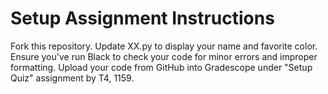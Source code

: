 # Setup Assignment Instructions
Fork this repository.
Update XX.py to display your name and favorite color.
Ensure you've run Black to check your code for minor errors and improper formatting.
Upload your code from GitHub into Gradescope under "Setup Quiz" assignment by T4, 1159.

